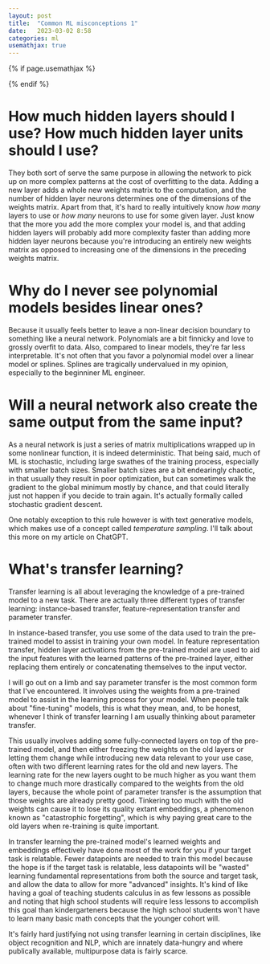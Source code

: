 ```yaml
---
layout: post
title:  "Common ML misconceptions 1"
date:   2023-03-02 8:58
categories: ml
usemathjax: true
---
```


<!-- for mathjax support -->
{% if page.usemathjax %}
  <script type="text/x-mathjax-config">
    MathJax.Hub.Config({
    TeX: { equationNumbers: { autoNumber: "AMS" } }
    });
  </script>
  <script type="text/javascript" async src="https://cdn.mathjax.org/mathjax/latest/MathJax.js?config=TeX-AMS-MML_HTMLorMML"></script>
{% endif %}


# How much hidden layers should I use? How much hidden layer units should I use?
They both sort of serve the same purpose in allowing the network to pick up on more complex patterns at the cost of overfitting to the data. Adding a new layer adds a whole new weights matrix to the computation, and the number of hidden layer neurons determines one of the dimensions of the weights matrix. Apart from that, it's hard to really intuitively know *how many* layers to use or *how many* neurons to use for some given layer. Just know that the more you add the more complex your model is, and that adding hidden layers will probably add more complexity faster than adding more hidden layer neurons because you're introducing an entirely new weights matrix as opposed to increasing one of the dimensions in the preceding weights matrix.



# Why do I never see polynomial models besides linear ones?
Because it usually feels better to leave a non-linear decision boundary to something like a neural network. Polynomials are a bit finnicky and love to grossly overfit to data. Also, compared to linear models, they're far less interpretable. It's not often that you favor a polynomial model over a linear model or splines. Splines are tragically undervalued in my opinion, especially to the beginniner ML engineer. 

# Will a neural network also create the same output from the same input?
As a neural network is just a series of matrix multiplications wrapped up in some nonlinear function, it is indeed deterministic. That being said, much of ML is stochastic, including large swathes of the training process, especially with smaller batch sizes. Smaller batch sizes are a bit endearingly chaotic, in that usually they result in poor optimization, but can sometimes walk the gradient to the global minimum mostly by chance, and that could literally just not happen if you decide to train again. It's actually formally called stochastic gradient descent. 

One notably exception to this rule however is with text generative models, which makes use of a concept called *temperature sampling*. I'll talk about this more on my article on ChatGPT.

# What's transfer learning? 
Transfer learning is all about leveraging the knowledge of a pre-trained model to a new task. There are actually three different types of transfer learning: instance-based transfer, feature-representation transfer and parameter transfer.

In instance-based transfer, you use some of the data used to train the pre-trained model to assist in training your own model. In feature representation transfer, hidden layer activations from the pre-trained model are used to aid the input features with the learned patterns of the pre-trained layer, either replacing them entirely or concatenating themselves to the input vector. 

I will go out on a limb and say parameter transfer is the most common form that I've encountered. It involves using the weights from a pre-trained model to assist in the learning process for your model. When people talk about "fine-tuning" models, this is what they mean, and, to be honest, whenever I think of transfer learning I am usually thinking about parameter transfer. 

This usually involves adding some fully-connected layers on top of the pre-trained model, and then either freezing the weights on the old layers or letting them change while introducing new data relevant to your use case, often with two different learning rates for the old and new layers. The learning rate for the new layers ought to be much higher as you want them to change much more drastically compared to the weights from the old layers, because the whole point of parameter transfer is the assumption that those weights are already pretty good. Tinkering too much with the old weights can cause it to lose its quality extant embeddings, a phenomenon known as "catastrophic forgetting", which is why paying great care to the old layers when re-training is quite important. 

In transfer learning the pre-trained model's learned weights and embeddings effectively have done most of the work for you if your target task is relatable. Fewer datapoints are needed to train this model because the hope is if the target task is relatable, less datapoints will be "wasted" learning fundamental representations from both the source and target task, and allow the data to allow for more "advanced" insights. It's kind of like having a goal of teaching students calculus in as few lessons as possible and noting that high school students will require less lessons to accomplish this goal than kindergarteners because the high school students won't have to learn many basic math concepts that the younger cohort will.

It's fairly hard justifying not using transfer learning in certain disciplines, like object recognition and NLP, which are innately data-hungry and where publically available, multipurpose data is fairly scarce.  
